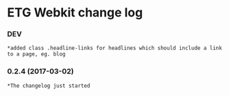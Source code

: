 # ETG Webkit change log

### DEV

	*added class .headline-links for headlines which should include a link to a page, eg. blog

### 0.2.4 (2017-03-02)
	
	*The changelog just started